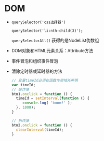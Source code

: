 # DOM

- `querySelector('css选择器')` 

  `querySelector('li:nth-child(3)');` 

  `querySelectorAll()` 获得的是NodeList伪数组

- DOM对象和HTML元素关系：Attribute方法



- 事件冒泡和组织事件冒泡

- 清除定时器或延时器的方法

  ```js
  // 变量timeId必须在函数作用域外声明
  var timeId;
  // 装炸弹
  btn1.onclick = function () {
    timeId = setInterval(function () {
       console.log( 'boom!' );
    }, 1000);
  }
  
  // 拆炸弹
  btn2.onclick = function () {
  	clearInterval(timeId);
  }
  ```

  

